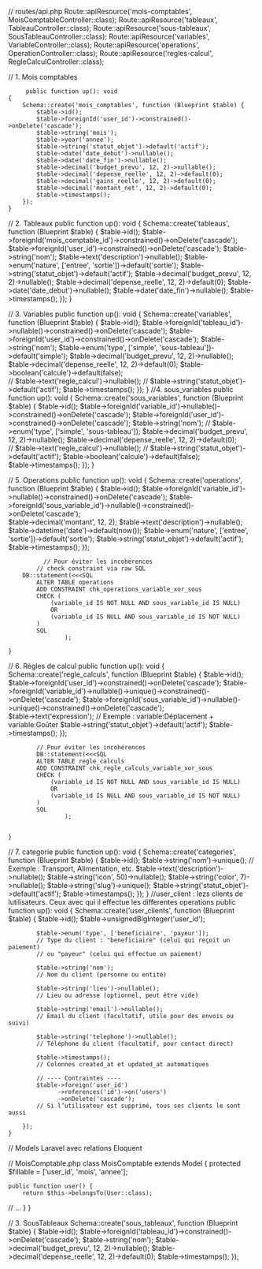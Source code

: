 
// routes/api.php
    Route::apiResource('mois-comptables', MoisComptableController::class);
    Route::apiResource('tableaux', TableauController::class);
    Route::apiResource('sous-tableaux', SousTableauController::class);
    Route::apiResource('variables', VariableController::class);
    Route::apiResource('operations', OperationController::class);
    Route::apiResource('regles-calcul', RegleCalculController::class);

// 1. Mois comptables

         public function up(): void
    {
        Schema::create('mois_comptables', function (Blueprint $table) {
            $table->id();
            $table->foreignId('user_id')->constrained()->onDelete('cascade');
            $table->string('mois');
            $table->year('annee');
            $table->string('statut_objet')->default('actif');  
            $table->date('date_debut')->nullable();
            $table->date('date_fin')->nullable();
            $table->decimal('budget_prevu', 12, 2)->nullable();
            $table->decimal('depense_reelle', 12, 2)->default(0);
            $table->decimal('gains_reelle', 12, 2)->default(0);
            $table->decimal('montant_net', 12, 2)->default(0);
            $table->timestamps();
        });
    }

// 2. Tableaux
public function up(): void
    {
        Schema::create('tableaus', function (Blueprint $table) {
            $table->id();
            $table->foreignId('mois_comptable_id')->constrained()->onDelete('cascade');
            $table->foreignId('user_id')->constrained()->onDelete('cascade');
            $table->string('nom');
            $table->text('description')->nullable();
            $table->enum('nature', ['entree', 'sortie'])->default('sortie');
            $table->string('statut_objet')->default('actif');
            $table->decimal('budget_prevu', 12, 2)->nullable();
            $table->decimal('depense_reelle', 12, 2)->default(0);
            $table->date('date_debut')->nullable();
            $table->date('date_fin')->nullable();
            $table->timestamps();
        });
    }



// 3. Variables
public function up(): void
    {
        Schema::create('variables', function (Blueprint $table) {
            $table->id();
            $table->foreignId('tableau_id')->nullable()->constrained()->onDelete('cascade');
            $table->foreignId('user_id')->constrained()->onDelete('cascade');
            $table->string('nom');
            $table->enum('type', ['simple', 'sous-tableau'])->default('simple');
            $table->decimal('budget_prevu', 12, 2)->nullable();
            $table->decimal('depense_reelle', 12, 2)->default(0);
            $table->boolean('calcule')->default(false);  
            // $table->text('regle_calcul')->nullable(); //
            $table->string('statut_objet')->default('actif');
            $table->timestamps();
        });
    }
//4. sous_variables
public function up(): void
    {
        Schema::create('sous_variables', function (Blueprint $table) {
            $table->id();
            $table->foreignId('variable_id')->nullable()->constrained()->onDelete('cascade');
            $table->foreignId('user_id')->constrained()->onDelete('cascade');
            $table->string('nom');
            // $table->enum('type', ['simple', 'sous-tableau']);
            $table->decimal('budget_prevu', 12, 2)->nullable();
            $table->decimal('depense_reelle', 12, 2)->default(0);  
            // $table->text('regle_calcul')->nullable(); //
            $table->string('statut_objet')->default('actif');
            $table->boolean('calcule')->default(false);  
            $table->timestamps();
        });
    }

// 5. Operations
public function up(): void
    {
        Schema::create('operations', function (Blueprint $table) {
            $table->id();
            $table->foreignId('variable_id')->nullable()->constrained()->onDelete('cascade');
            $table->foreignId('sous_variable_id')->nullable()->constrained()->onDelete('cascade');            
            $table->decimal('montant', 12, 2);
            $table->text('description')->nullable();
            $table->datetime('date')->default(now());
            $table->enum('nature', ['entree', 'sortie'])->default('sortie');
            $table->string('statut_objet')->default('actif');
            $table->timestamps();
        });

            
              // Pour éviter les incohérences
            // check constraint via raw SQL
        DB::statement(<<<SQL
            ALTER TABLE operations
            ADD CONSTRAINT chk_operations_variable_xor_sous
            CHECK (
                (variable_id IS NOT NULL AND sous_variable_id IS NULL)
                OR
                (variable_id IS NULL AND sous_variable_id IS NOT NULL)
            )
            SQL
                    );

    }

// 6. Règles de calcul
public function up(): void
    {
        Schema::create('regle_calculs', function (Blueprint $table) {
            $table->id();
            $table->foreignId('user_id')->constrained()->onDelete('cascade');
            $table->foreignId('variable_id')->nullable()->unique()->constrained()->onDelete('cascade');
            $table->foreignId('sous_variable_id')->nullable()->unique()->constrained()->onDelete('cascade');          
            $table->text('expression'); // Exemple : variable:Déplacement + variable:Goûter
            $table->string('statut_objet')->default('actif');
            $table->timestamps();
        });

            // Pour éviter les incohérences
            DB::statement(<<<SQL
            ALTER TABLE regle_calculs
            ADD CONSTRAINT chk_regle_calculs_variable_xor_sous
            CHECK (
                (variable_id IS NOT NULL AND sous_variable_id IS NULL)
                OR
                (variable_id IS NULL AND sous_variable_id IS NOT NULL)
            )
            SQL
                    );
           
       
    }

// 7. categorie
public function up(): void
    {
        Schema::create('categories', function (Blueprint $table) {
            $table->id();
            $table->string('nom')->unique(); // Exemple : Transport, Alimentation, etc.
            $table->text('description')->nullable();
            $table->string('icon', 50)->nullable();
            $table->string('color', 7)->nullable();
            $table->string('slug')->unique();
            $table->string('statut_objet')->default('actif');
            $table->timestamps();
        });
    }
//user_client : lezs clients de lutilisateurs. Ceux avec qui il effectue les differentes operations
public function up(): void
    {
        Schema::create('user_clients', function (Blueprint $table) {
            $table->id();
             $table->unsignedBigInteger('user_id'); 

            $table->enum('type', ['beneficiaire', 'payeur']);
            // Type du client : "beneficiaire" (celui qui reçoit un paiement)
            // ou "payeur" (celui qui effectue un paiement)

            $table->string('nom');
            // Nom du client (personne ou entité)

            $table->string('lieu')->nullable();
            // Lieu ou adresse (optionnel, peut être vide)

            $table->string('email')->nullable();
            // Email du client (facultatif, utile pour des envois ou suivi)

            $table->string('telephone')->nullable();
            // Téléphone du client (facultatif, pour contact direct)

            $table->timestamps();
            // Colonnes created_at et updated_at automatiques

            // ---- Contraintes ----
            $table->foreign('user_id')
                  ->references('id')->on('users')
                  ->onDelete('cascade');
            // Si l’utilisateur est supprimé, tous ses clients le sont aussi
    
        });
    }


// Models Laravel avec relations Eloquent

// MoisComptable.php
class MoisComptable extends Model {
    protected $fillable = ['user_id', 'mois', 'annee'];

    public function user() {
        return $this->belongsTo(User::class);
// ...
    }
}

// 3. SousTableaux
Schema::create('sous_tableaux', function (Blueprint $table) {
    $table->id();
    $table->foreignId('tableau_id')->constrained()->onDelete('cascade');
    $table->string('nom');
    $table->decimal('budget_prevu', 12, 2)->nullable();
    $table->decimal('depense_reelle', 12, 2)->default(0);
    $table->timestamps();
});